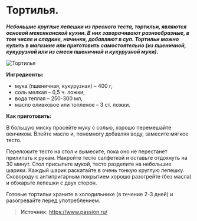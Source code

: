 # Тортилья.

_**Небольшие круглые лепешки из пресного теста, тортильи, являются основой мексиканской кухни. В них заворачивают разнообразные, в том числе и сладкие, начинки, добавляют в суп. Тортильи можно купить в магазине или приготовить самостоятельно (из пшеничной, кукурузной или из смеси пшеничной и кукурузной муки).**_

![Тортилья](/images/Kulinar/Other/meksikanskie-recepty_1.jpg 'Тортилья')

**Ингредиенты:**

- мука (пшеничная, кукурузная) – 400 г,
- соль мелкая – 0,5 ч. ложки,
- вода теплая – 250-300 мл,
- масло оливковое или топленое – 3 ст. ложки.

**Как приготовить:**

В большую миску просейте муку с солью, хорошо перемешайте венчиком. Влейте масло и, понемногу добавляя воду, замесите мягкое тесто.

Переложите тесто на стол и вымесите, пока оно не перестанет прилипать к рукам. Накройте тесто салфеткой и оставьте отдохнуть на 30 минут. Стол присыпьте мукой, тесто разделите на небольшие шарики. Каждый шарик раскатайте в очень тонкую круглую лепешку. Сковороду с антипригарным покрытием хорошо разогрейте (без масла) и обжарьте лепешки с двух сторон.

Готовые тортильи храните в холодильнике (в течение 2-3 дней) и разогревайте перед употреблением.

> **Источник**: https://www.passion.ru/
